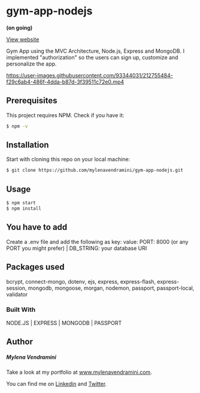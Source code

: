 # gym-app-nodejs

**(on going)**

[View website](https://busy-gray-gecko-garb.cyclic.app/)

Gym App using the MVC Architecture, Node.js, Express and MongoDB. I implemented "authorization" so the users can sign up, customize and personalize the app.

https://user-images.githubusercontent.com/93344031/212755484-f29c6ab4-486f-4dda-b87d-3f39511c72e0.mp4

## Prerequisites

This project requires NPM. Check if you have it:

```bash
$ npm -v
```

## Installation

Start with cloning this repo on your local machine:

```bash
$ git clone https://github.com/mylenavendramini/gym-app-nodejs.git
```

## Usage

```bash
$ npm start
$ npm install
```

## You have to add

Create a .env file and add the following as key: value:
PORT: 8000 (or any PORT you might prefer) |
DB_STRING: your database URI

## Packages used

bcrypt, connect-mongo, dotenv, ejs, express, express-flash, express-session, mongodb, mongoose, morgan, nodemon, passport, passport-local, validator

### Built With

NODE.JS | EXPRESS | MONGODB | PASSPORT

## Author

##### Mylena Vendramini

Take a look at my portfolio at www.mylenavendramini.com.

You can find me on [Linkedin](https://www.linkedin.com/in/mylenavendramini/) and [Twitter](https://twitter.com/mmvendramini).
